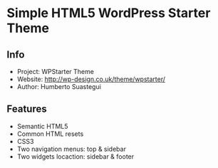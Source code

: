 #  Simple HTML5 WordPress Starter Theme

## Info
* Project: WPStarter Theme
* Website: http://wp-design.co.uk/theme/wpstarter/
* Author: Humberto Suastegui

## Features
* Semantic HTML5
* Common HTML resets
* CSS3
* Two navigation menus: top & sidebar
* Two widgets locaction: sidebar & footer
